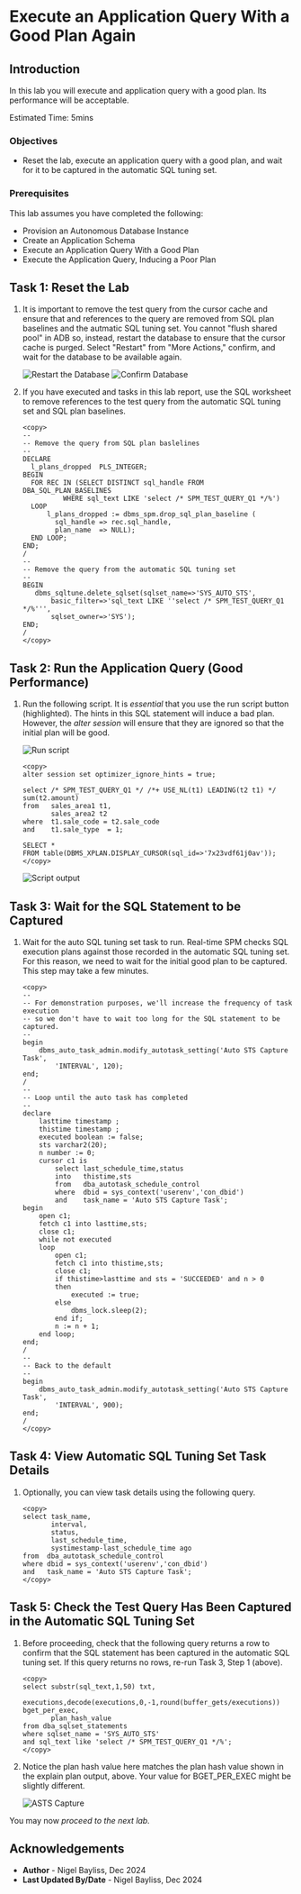 # Execute an Application Query With a Good Plan Again

## Introduction

In this lab you will execute and application query with a good plan. Its performance will be acceptable.

Estimated Time: 5mins

### Objectives
- Reset the lab, execute an application query with a good plan, and wait for it to be captured in the automatic SQL tuning set.

### Prerequisites
This lab assumes you have completed the following:

- Provision an Autonomous Database Instance
- Create an Application Schema
- Execute an Application Query With a Good Plan
- Execute the Application Query, Inducing a Poor Plan

## Task 1: Reset the Lab

1. It is important to remove the test query from the cursor cache and ensure that and references to the query are removed from SQL plan baselines and the autmatic SQL tuning set. You cannot "flush shared pool" in ADB so, instead, restart the database to ensure that the cursor cache is purged. Select "Restart" from "More Actions," confirm, and wait for the database to be available again.

    ![Restart the Database](./images/restart.png)
    ![Confirm Database](./images/restart2.png)

2. If you have executed and tasks in this lab report, use the SQL worksheet to remove references to the test query from the automatic SQL tuning set and SQL plan baselines.

	```
	<copy>        
    --
    -- Remove the query from SQL plan baslelines
    --
    DECLARE
      l_plans_dropped  PLS_INTEGER;
    BEGIN
      FOR REC IN (SELECT DISTINCT sql_handle FROM DBA_SQL_PLAN_BASELINES 
              WHERE sql_text LIKE 'select /* SPM_TEST_QUERY_Q1 */%')
      LOOP
          l_plans_dropped := dbms_spm.drop_sql_plan_baseline (
            sql_handle => rec.sql_handle,
            plan_name  => NULL);
      END LOOP;
    END;
    /
    --
    -- Remove the query from the automatic SQL tuning set
    --
    BEGIN
       dbms_sqltune.delete_sqlset(sqlset_name=>'SYS_AUTO_STS',
           basic_filter=>'sql_text LIKE ''select /* SPM_TEST_QUERY_Q1 */%''',
    	   sqlset_owner=>'SYS');
    END;
    /
	</copy>
	```

## Task 2: Run the Application Query (Good Performance)

1. Run the following script. It is *essential* that you use the run script button (highlighted). The hints in this SQL statement will induce a bad plan. However, the *alter session* will ensure that they are ignored so that the initial plan will be good.

    ![Run script](./images/run-script-button.png)

    ```
    <copy>
    alter session set optimizer_ignore_hints = true;

    select /* SPM_TEST_QUERY_Q1 */ /*+ USE_NL(t1) LEADING(t2 t1) */ sum(t2.amount)
    from   sales_area1 t1, 
           sales_area2 t2
    where  t1.sale_code = t2.sale_code
    and    t1.sale_type  = 1;

    SELECT *
    FROM table(DBMS_XPLAN.DISPLAY_CURSOR(sql_id=>'7x23vdf61j0av'));
    </copy>
    ```

    ![Script output](./images/plan1.png)

## Task 3: Wait for the SQL Statement to be Captured

1. Wait for the auto SQL tuning set task to run. Real-time SPM checks SQL execution plans against those recorded in the automatic SQL tuning set. For this reason, we need to wait for the initial good plan to be captured. This step may take a few minutes.

    ```
    <copy>
    --
    -- For demonstration purposes, we'll increase the frequency of task execution
    -- so we don't have to wait too long for the SQL statement to be captured.
    --
    begin
        dbms_auto_task_admin.modify_autotask_setting('Auto STS Capture Task', 
            'INTERVAL', 120);
    end;
    /
    --
    -- Loop until the auto task has completed
    --
    declare
        lasttime timestamp ;
        thistime timestamp ;
        executed boolean := false;
        sts varchar2(20);
        n number := 0;
        cursor c1 is
            select last_schedule_time,status
            into   thistime,sts
            from   dba_autotask_schedule_control 
            where  dbid = sys_context('userenv','con_dbid')
            and    task_name = 'Auto STS Capture Task';
    begin
        open c1;
        fetch c1 into lasttime,sts;
        close c1;
        while not executed
        loop 
            open c1;
            fetch c1 into thistime,sts;
            close c1;
            if thistime>lasttime and sts = 'SUCCEEDED' and n > 0
            then
                executed := true;
            else
                dbms_lock.sleep(2);
            end if;
            n := n + 1;
        end loop;
    end;
    /
    --
    -- Back to the default
    --
    begin
        dbms_auto_task_admin.modify_autotask_setting('Auto STS Capture Task', 
            'INTERVAL', 900);
    end;
    /
    </copy>
    ```

## Task 4: View Automatic SQL Tuning Set Task Details

1. Optionally, you can view task details using the following query.
    
    ```
    <copy>
    select task_name, 
           interval,
           status, 
           last_schedule_time, 
           systimestamp-last_schedule_time ago
    from  dba_autotask_schedule_control 
    where dbid = sys_context('userenv','con_dbid')
    and   task_name = 'Auto STS Capture Task';
	</copy>
	```

## Task 5: Check the Test Query Has Been Captured in the Automatic SQL Tuning Set

1. Before proceeding, check that the following query returns a row to confirm that the SQL statement has been captured in the automatic SQL tuning set. If this query returns no rows, re-run Task 3, Step 1 (above).

    ```
	<copy>
    select substr(sql_text,1,50) txt,
           executions,decode(executions,0,-1,round(buffer_gets/executions)) bget_per_exec,
           plan_hash_value
    from dba_sqlset_statements 
    where sqlset_name = 'SYS_AUTO_STS' 
    and sql_text like 'select /* SPM_TEST_QUERY_Q1 */%';
    </copy>
	```

2. Notice the plan hash value here matches the plan hash value shown in the explain plan output, above. Your value for BGET\_PER\_EXEC might be slightly different.

    ![ASTS Capture](./images/output-asts-v2.png)

You may now *proceed to the next lab.*

## Acknowledgements
* **Author** - Nigel Bayliss, Dec 2024
* **Last Updated By/Date** - Nigel Bayliss, Dec 2024